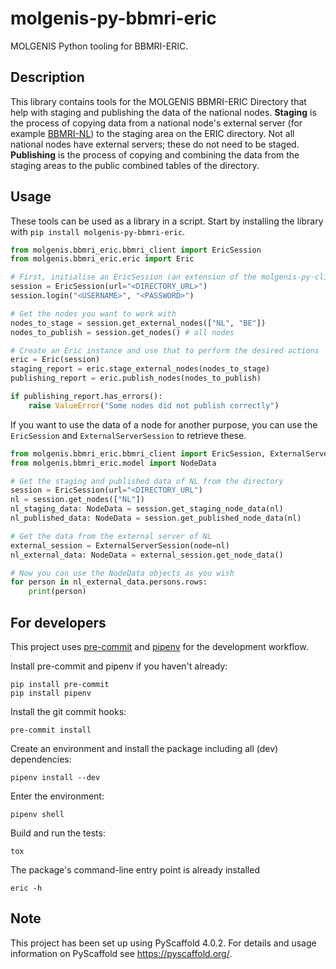 # molgenis-py-bbmri-eric

MOLGENIS Python tooling for BBMRI-ERIC.

## Description
This library contains tools for the MOLGENIS BBMRI-ERIC Directory that help with
staging and publishing the data of the national nodes. **Staging** is the process of copying
data from a national node's external server (for example [BBMRI-NL](https://catalogue.bbmri.nl/menu/main/home)) to
the staging area on the ERIC directory. Not all national nodes have external servers; these
do not need to be staged. **Publishing** is the process of copying and combining the data from the staging areas
to the public combined tables of the directory.

## Usage

These tools can be used as a library in a script. Start by installing the library with
`pip install molgenis-py-bbmri-eric`.

```python
from molgenis.bbmri_eric.bbmri_client import EricSession
from molgenis.bbmri_eric.eric import Eric

# First, initialise an EricSession (an extension of the molgenis-py-client Session)
session = EricSession(url="<DIRECTORY_URL>")
session.login("<USERNAME>", "<PASSWORD>")

# Get the nodes you want to work with
nodes_to_stage = session.get_external_nodes(["NL", "BE"])
nodes_to_publish = session.get_nodes() # all nodes

# Create an Eric instance and use that to perform the desired actions
eric = Eric(session)
staging_report = eric.stage_external_nodes(nodes_to_stage)
publishing_report = eric.publish_nodes(nodes_to_publish)

if publishing_report.has_errors():
    raise ValueError("Some nodes did not publish correctly")
```

If you want to use the data of a node for another purpose, you can use the `EricSession`
and `ExternalServerSession` to retrieve these.

```python
from molgenis.bbmri_eric.bbmri_client import EricSession, ExternalServerSession
from molgenis.bbmri_eric.model import NodeData

# Get the staging and published data of NL from the directory
session = EricSession(url="<DIRECTORY_URL")
nl = session.get_nodes(["NL"])
nl_staging_data: NodeData = session.get_staging_node_data(nl)
nl_published_data: NodeData = session.get_published_node_data(nl)

# Get the data from the external server of NL
external_session = ExternalServerSession(node=nl)
nl_external_data: NodeData = external_session.get_node_data()

# Now you can use the NodeData objects as you wish
for person in nl_external_data.persons.rows:
    print(person)
```


## For developers
This project uses [pre-commit](https://pre-commit.com/) and [pipenv](https://pypi.org/project/pipenv/) for the development workflow.

Install pre-commit and pipenv if you haven't already:
```
pip install pre-commit
pip install pipenv
```

Install the git commit hooks:
```
pre-commit install
```

Create an environment and install the package including all (dev) dependencies:
```
pipenv install --dev
```

Enter the environment:
```
pipenv shell
```

Build and run the tests:
```
tox
```

The package's command-line entry point is already installed
```
eric -h
```


## Note

This project has been set up using PyScaffold 4.0.2. For details and usage
information on PyScaffold see https://pyscaffold.org/.
